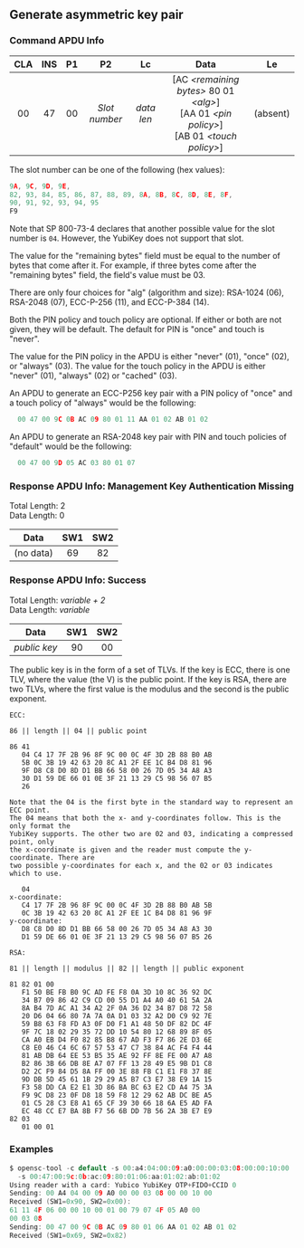<!-- Copyright 2021 Yubico AB

Licensed under the Apache License, Version 2.0 (the "License");
you may not use this file except in compliance with the License.
You may obtain a copy of the License at

    http://www.apache.org/licenses/LICENSE-2.0

Unless required by applicable law or agreed to in writing, software
distributed under the License is distributed on an "AS IS" BASIS,
WITHOUT WARRANTIES OR CONDITIONS OF ANY KIND, either express or implied.
See the License for the specific language governing permissions and
limitations under the License. -->


## Generate asymmetric key pair

### Command APDU Info

CLA | INS | P1 | P2 | Lc | Data | Le
:---: | :---: | :---: | :---: | :---: | :---: | :---:
00 | 47 | 00 | *Slot number* | *data len* | [AC *\<remaining bytes\>* 80 01 *\<alg\>*] <br />\[AA 01 *\<pin policy\>*\] <br />\[AB 01 *\<touch policy\>*\] | (absent)

The slot number can be one of the following (hex values):

```C
9A, 9C, 9D, 9E,
82, 93, 84, 85, 86, 87, 88, 89, 8A, 8B, 8C, 8D, 8E, 8F,
90, 91, 92, 93, 94, 95
F9
```

Note that SP 800-73-4 declares that another possible value for the slot number is `04`.
However, the YubiKey does not support that slot.

The value for the "remaining bytes" field must be equal to the number of bytes that come after it. For example, if three bytes come after the "remaining bytes" field, the field's value must be 03.

There are only four choices for "alg" (algorithm and size): RSA-1024 (06),
RSA-2048 (07), ECC-P-256 (11), and ECC-P-384 (14).

Both the PIN policy and touch policy are optional. If either or both are not given, they
will be default. The default for PIN is "once" and touch is "never".

The value for the PIN policy in the APDU is either "never" (01), "once" (02), or
"always" (03). The value for the touch policy in the APDU is either "never" (01),
"always" (02) or "cached" (03).

An APDU to generate an ECC-P256 key pair with a PIN policy of "once" and a touch policy
of "always" would be the following:

```C
  00 47 00 9C 0B AC 09 80 01 11 AA 01 02 AB 01 02
```

An APDU to generate an RSA-2048 key pair with PIN and touch policies of "default" would be
the following:

```C
  00 47 00 9D 05 AC 03 80 01 07
```

### Response APDU Info: Management Key Authentication Missing

Total Length: 2\
Data Length: 0

Data | SW1 | SW2
:---: | :---: | :---:
(no data) | 69 | 82

### Response APDU Info: Success

Total Length: *variable + 2*\
Data Length: *variable*

Data | SW1 | SW2
:---: | :---: | :---:
*public key* | 90 | 00

The public key is in the form of a set of TLVs. If the key is ECC, there is one TLV, where
the value (the V) is the public point. If the key is RSA, there are two TLVs, where the
first value is the modulus and the second is the public exponent.

```
ECC:

86 || length || 04 || public point

86 41
   04 C4 17 7F 2B 96 8F 9C 00 0C 4F 3D 2B 88 B0 AB
   5B 0C 3B 19 42 63 20 8C A1 2F EE 1C B4 D8 81 96
   9F D8 C8 D0 8D D1 BB 66 58 00 26 7D 05 34 A8 A3
   30 D1 59 DE 66 01 0E 3F 21 13 29 C5 98 56 07 B5
   26

Note that the 04 is the first byte in the standard way to represent an ECC point.
The 04 means that both the x- and y-coordinates follow. This is the only format the
YubiKey supports. The other two are 02 and 03, indicating a compressed point, only
the x-coordinate is given and the reader must compute the y-coordinate. There are
two possible y-coordinates for each x, and the 02 or 03 indicates which to use.

   04
x-coordinate:
   C4 17 7F 2B 96 8F 9C 00 0C 4F 3D 2B 88 B0 AB 5B
   0C 3B 19 42 63 20 8C A1 2F EE 1C B4 D8 81 96 9F
y-coordinate:
   D8 C8 D0 8D D1 BB 66 58 00 26 7D 05 34 A8 A3 30
   D1 59 DE 66 01 0E 3F 21 13 29 C5 98 56 07 B5 26
```

```
RSA:

81 || length || modulus || 82 || length || public exponent

81 82 01 00
   F1 50 BE FB B0 9C AD FE F8 0A 3D 10 8C 36 92 DC
   34 B7 09 86 42 C9 CD 00 55 D1 A4 A0 40 61 5A 2A
   8A B4 7D AC A1 34 A2 2F 0A 36 D2 34 B7 D8 72 58
   20 D6 04 66 80 7A 7A 0A D1 03 32 A2 D0 C9 92 7E
   59 B8 63 F8 FD A3 0F D0 F1 A1 48 50 DF 82 DC 4F
   9F 7C 18 02 29 35 72 DD 10 54 80 12 68 89 8F 05
   CA A0 EB D4 F0 82 85 B8 67 AD F3 F7 86 2E D3 6E
   C8 E0 46 C4 6C 67 57 53 47 C7 38 84 AC F4 F4 44
   81 AB DB 64 EE 53 B5 35 AE 92 FF 8E FE 00 A7 A8
   B2 86 3B 66 DB 8E A7 07 FF 13 28 49 E5 9B D1 C8
   D2 2C F9 84 D5 8A FF 00 3E 88 FB C1 E1 F8 37 8E
   9D DB 5D 45 61 1B 29 29 A5 B7 C3 E7 38 E9 1A 15
   F3 58 DD CA E2 E1 3D 86 BA BC 63 E2 CD A4 75 3A
   F9 9C D8 23 0F D8 18 59 F8 12 29 62 AB DC BE A5
   01 C5 28 C3 E8 A1 65 CF 39 30 66 18 6A E5 AD FA
   EC 48 CC E7 BA 8B F7 56 6B DD 7B 56 2A 3B E7 E9
82 03
   01 00 01
```

### Examples

```C
$ opensc-tool -c default -s 00:a4:04:00:09:a0:00:00:03:08:00:00:10:00
  -s 00:47:00:9c:0b:ac:09:80:01:06:aa:01:02:ab:01:02
Using reader with a card: Yubico YubiKey OTP+FIDO+CCID 0
Sending: 00 A4 04 00 09 A0 00 00 03 08 00 00 10 00
Received (SW1=0x90, SW2=0x00):
61 11 4F 06 00 00 10 00 01 00 79 07 4F 05 A0 00
00 03 08
Sending: 00 47 00 9C 0B AC 09 80 01 06 AA 01 02 AB 01 02
Received (SW1=0x69, SW2=0x82)
```
